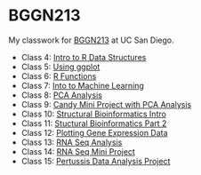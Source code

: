 # BGGN213
My classwork for [BGGN213](https://bioboot.github.io/bggn213_F24/) at UC San Diego.

- Class 4: [Intro to R Data Structures](https://github.com/oliviabaldwin/bggn213_github/blob/main/class04/class04.pdf)
- Class 5: [Using ggplot](https://github.com/oliviabaldwin/bggn213_github/blob/main/class05/class05.md)
- Class 6: [R Functions](https://github.com/oliviabaldwin/bggn213_github/blob/main/class06/class06.md)
- Class 7: [Into to Machine Learning](https://github.com/oliviabaldwin/bggn213_github/blob/main/class07/class07.md) 
- Class 8: [PCA Analysis](https://github.com/oliviabaldwin/bggn213_github/blob/main/class08/class08.md)
- Class 9: [Candy Mini Project with PCA Analysis](https://github.com/oliviabaldwin/bggn213_github/blob/main/class09/class09.md)
- Class 10: [Structural Bioinformatics Intro](https://github.com/oliviabaldwin/bggn213_github/blob/main/class10/class10.md)
- Class 11: [Stuctural Bioinformatics Part 2](https://github.com/oliviabaldwin/bggn213_github/blob/main/class11/class11.md)
- Class 12: [Plotting Gene Expression Data](https://github.com/oliviabaldwin/bggn213_github/blob/main/class12/class12_hw.md)
- Class 13: [RNA Seq Analysis](https://github.com/oliviabaldwin/bggn213_github/blob/main/class13/class13.md)
- Class 14: [RNA Seq Mini Project](https://github.com/oliviabaldwin/bggn213_github/blob/main/class14/class14_miniproject.md)
- Class 15: [Pertussis Data Analysis Project](https://github.com/oliviabaldwin/bggn213_github/blob/main/class15/class15.md)
